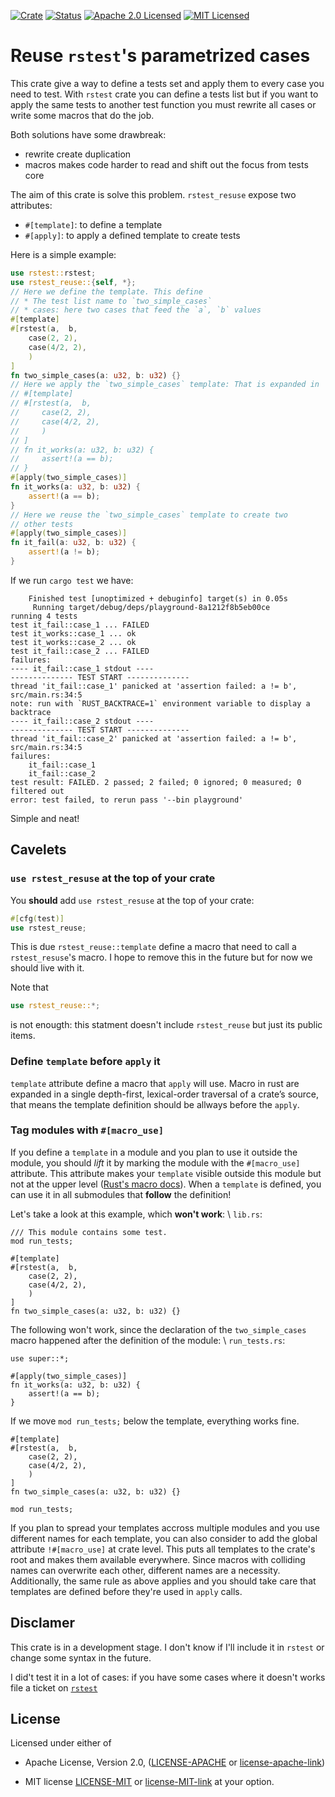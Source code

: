 [![Crate][crate-image]][crate-link]
[![Status][test-action-image]][test-action-link]
[![Apache 2.0 Licensed][license-apache-image]][license-apache-link]
[![MIT Licensed][license-mit-image]][license-mit-link]
 
# Reuse `rstest`'s parametrized cases

This crate give a way to define a tests set and apply them to every case you need to
test. With `rstest` crate you can define a tests list but if you want to apply the same tests
to another test function you must rewrite all cases or write some macros that do the job.

Both solutions have some drawbreak:
- rewrite create duplication
- macros makes code harder to read and shift out the focus from tests core

The aim of this crate is solve this problem. `rstest_resuse` expose two attributes:
- `#[template]`: to define a template
- `#[apply]`: to apply a defined template to create tests

Here is a simple example:

```rust
use rstest::rstest;
use rstest_reuse::{self, *};
// Here we define the template. This define
// * The test list name to `two_simple_cases`
// * cases: here two cases that feed the `a`, `b` values
#[template]
#[rstest(a,  b,
    case(2, 2),
    case(4/2, 2),
    )
]
fn two_simple_cases(a: u32, b: u32) {}
// Here we apply the `two_simple_cases` template: That is expanded in
// #[template]
// #[rstest(a,  b,
//     case(2, 2),
//     case(4/2, 2),
//     )
// ]
// fn it_works(a: u32, b: u32) {
//     assert!(a == b);
// }
#[apply(two_simple_cases)]
fn it_works(a: u32, b: u32) {
    assert!(a == b);
}
// Here we reuse the `two_simple_cases` template to create two 
// other tests
#[apply(two_simple_cases)]
fn it_fail(a: u32, b: u32) {
    assert!(a != b);
}
```

If we run `cargo test` we have:

```text
    Finished test [unoptimized + debuginfo] target(s) in 0.05s
     Running target/debug/deps/playground-8a1212f8b5eb00ce
running 4 tests
test it_fail::case_1 ... FAILED
test it_works::case_1 ... ok
test it_works::case_2 ... ok
test it_fail::case_2 ... FAILED
failures:
---- it_fail::case_1 stdout ----
-------------- TEST START --------------
thread 'it_fail::case_1' panicked at 'assertion failed: a != b', src/main.rs:34:5
note: run with `RUST_BACKTRACE=1` environment variable to display a backtrace
---- it_fail::case_2 stdout ----
-------------- TEST START --------------
thread 'it_fail::case_2' panicked at 'assertion failed: a != b', src/main.rs:34:5
failures:
    it_fail::case_1
    it_fail::case_2
test result: FAILED. 2 passed; 2 failed; 0 ignored; 0 measured; 0 filtered out
error: test failed, to rerun pass '--bin playground'
```

Simple and neat!

## Cavelets

### `use rstest_resuse` at the top of your crate
You **should** add `use rstest_resuse` at the top of your crate:

```rust
#[cfg(test)]
use rstest_reuse;
```

This is due `rstest_reuse::template` define a macro that need to call a `rstest_resuse`'s macro.
I hope to remove this in the future but for now we should live with it.

Note that

```rust
use rstest_reuse::*;
```
is not enougth: this statment doesn't include `rstest_reuse` but just its public items.

### Define `template` before `apply` it

`template` attribute define a macro that `apply` will use. Macro in rust are expanded in
a single depth-first, lexical-order traversal of a crate’s source, that means the template
definition should be allways before the `apply`.

### Tag modules with `#[macro_use]`

If you define a `template` in a module and you plan to use it outside the module, you should _lift_ it by marking the module with the `#[macro_use]` attribute.
This attribute makes your `template` visible outside this module but not at the upper level ([Rust's macro docs](https://doc.rust-lang.org/reference/macros-by-example.html#scoping-exporting-and-importing)).
When a `template` is defined, you can use it in all submodules that **follow** the definition!

Let's take a look at this example, which **won't work**: \\
`lib.rs`:
```
/// This module contains some test.
mod run_tests;

#[template]
#[rstest(a,  b,
    case(2, 2),
    case(4/2, 2),
    )
]
fn two_simple_cases(a: u32, b: u32) {}
```

The following won't work, since the declaration of the `two_simple_cases` macro happened after the definition of the module: \\
`run_tests.rs`:
```
use super::*;

#[apply(two_simple_cases)]
fn it_works(a: u32, b: u32) {
    assert!(a == b);
}
```

If we move `mod run_tests;` below the template, everything works fine.
```
#[template]
#[rstest(a,  b,
    case(2, 2),
    case(4/2, 2),
    )
]
fn two_simple_cases(a: u32, b: u32) {}

mod run_tests;
```

If you plan to spread your templates accross multiple modules and you use different names for each template, you can also consider to add the global attribute `!#[macro_use]` at crate level.
This puts all templates to the crate's root and makes them available everywhere.
Since macros with colliding names can overwrite each other, different names are a necessity.
Additionally, the same rule as above applies and you should take care that templates are defined before they're used in `apply` calls.

## Disclamer

This crate is in a development stage. I don't know if I'll include it in `rstest` or change some syntax in the future.

I did't test it in a lot of cases: if you have some cases where it doesn't works file a ticket on [`rstest`][rstest-link]


## License

Licensed under either of

* Apache License, Version 2.0, ([LICENSE-APACHE](LICENSE-APACHE) or
[license-apache-link])

* MIT license [LICENSE-MIT](LICENSE-MIT) or [license-MIT-link]
at your option.

[//]: # (links)

[crate-image]: https://img.shields.io/crates/v/rstest_reuse.svg
[crate-link]: https://crates.io/crates/rstest_reuse
[test-action-image]: https://github.com/la10736/rstest/workflows/Test/badge.svg
[test-action-link]: https://github.com/la10736/rstest/actions?query=workflow:Test
[license-apache-image]: https://img.shields.io/badge/license-Apache2.0-blue.svg
[license-mit-image]: https://img.shields.io/badge/license-MIT-blue.svg
[license-apache-link]: http://www.apache.org/licenses/LICENSE-2.0
[license-MIT-link]: http://opensource.org/licenses/MIT
[rstest-link]: https://github.com/la10736/rstest
